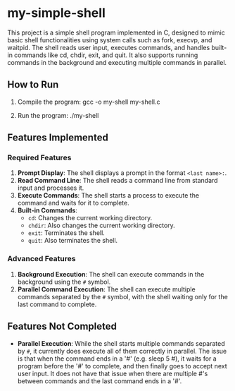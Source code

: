 # my-simple-shell

This project is a simple shell program implemented in C, designed to mimic basic shell functionalities using
system calls such as fork, execvp, and waitpid. The shell reads user input, executes commands, and handles
built-in commands like cd, chdir, exit, and quit. It also supports running commands in the background and executing
multiple commands in parallel.

## How to Run

1. Compile the program:
   gcc -o my-shell my-shell.c
   
2. Run the program:
   ./my-shell

## Features Implemented

### Required Features
1. **Prompt Display**: The shell displays a prompt in the format `<last name>:`.
2. **Read Command Line**: The shell reads a command line from standard input and processes it.
3. **Execute Commands**: The shell starts a process to execute the command and waits for it to complete.
4. **Built-in Commands**: 
   - `cd`: Changes the current working directory.
   - `chdir`: Also changes the current working directory.
   - `exit`: Terminates the shell.
   - `quit`: Also terminates the shell.

### Advanced Features
1. **Background Execution**: The shell can execute commands in the background using the `#` symbol.
2. **Parallel Command Execution**: The shell can execute multiple commands separated by the `#` symbol, with the shell waiting only for the last command to complete.

## Features Not Completed

- **Parallel Execution**: While the shell starts multiple commands separated by `#`, it currently does execute all of them correctly in parallel. The  issue is that when the command ends in a '#' (e.g. sleep 5 #), it waits for a program before the '#' to complete, and then finally goes to accept next user input. It does not have that issue when there are multiple #'s between commands and the last command ends in a '#'.

